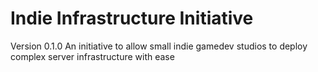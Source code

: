 # Indie Infrastructure Initiative
Version 0.1.0
An initiative to allow small indie gamedev studios to deploy complex server infrastructure with ease
